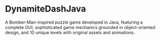 # DynamiteDashJava
A Bomber-Man-inspired puzzle game developed in Java, featuring a complete GUI, sophisticated game mechanics grounded in object-oriented design, and 10 unique levels with original assets and animations.

